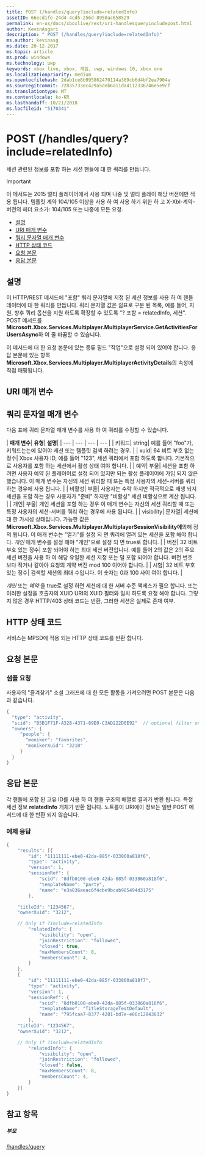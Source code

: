 ```yaml
---
title: POST (/handles/query?include=relatedInfo)
assetID: 66ecd1fe-24d4-4cd5-256d-8950ac658529
permalink: en-us/docs/xboxlive/rest/uri-handlesqueryincludepost.html
author: KevinAsgari
description: " POST (/handles/query?include=relatedInfo)"
ms.author: kevinasg
ms.date: 20-12-2017
ms.topic: article
ms.prod: windows
ms.technology: uwp
keywords: xbox live, xbox, 게임, uwp, windows 10, xbox one
ms.localizationpriority: medium
ms.openlocfilehash: 2dab1ce8b995862470114a389cb6d4bf2ea7904a
ms.sourcegitcommit: 72835733ec429a5deb6a11da4112336746e5e9cf
ms.translationtype: MT
ms.contentlocale: ko-KR
ms.lasthandoff: 10/21/2018
ms.locfileid: "5170341"
---
```

# <a name="post-handlesqueryincluderelatedinfo"></a>POST (/handles/query?include=relatedInfo)
세션 관련된 정보를 포함 하는 세션 핸들에 대 한 쿼리를 만듭니다.

> [!IMPORTANT]
> 이 메서드는 2015 멀티 플레이어에서 사용 되며 나중 및 멀티 플레이 해당 버전에만 적용 됩니다. 템플릿 계약 104/105 이상을 사용 하 여 사용 하기 위한 하 고 X-Xbl-계약-버전의 헤더 요소가: 104/105 또는 나중에 모든 요청.

  * [설명](#ID4ET)
  * [URI 매개 변수](#ID4ECB)
  * [쿼리 문자열 매개 변수](#ID4EPB)
  * [HTTP 상태 코드](#ID4EAF)
  * [요청 본문](#ID4EHF)
  * [응답 본문](#ID4EZF)

<a id="ID4ET"></a>


## <a name="remarks"></a>설명

이 HTTP/REST 메서드에 "포함" 쿼리 문자열에 지정 된 세션 정보를 사용 하 여 핸들 데이터에 대 한 쿼리를 만듭니다. 쿼리 문자열 값은 쉼표로 구분 된 목록, 예를 들어, 지원, 향후 쿼리 옵션을 지원 하도록 확장할 수 있도록 "? 포함 = relatedInfo, 세션". POST 메서드를 **Microsoft.Xbox.Services.Multiplayer.MultiplayerService.GetActivitiesForUsersAsync**하 여 줄 바꿈할 수 있습니다.

이 메서드에 대 한 요청 본문에 있는 종류 필드 "작업"으로 설정 되어 있어야 합니다. 응답 본문에 있는 항목 **Microsoft.Xbox.Services.Multiplayer.MultiplayerActivityDetails**의 속성에 직접 매핑됩니다.

<a id="ID4ECB"></a>


## <a name="uri-parameters"></a>URI 매개 변수

<a id="ID4EPB"></a>


## <a name="query-string-parameters"></a>쿼리 문자열 매개 변수

다음 표에 쿼리 문자열 매개 변수를 사용 하 여 쿼리를 수정할 수 있습니다.

| <b>매개 변수</b>| <b>유형</b>| <b>설명</b>|
| --- | --- | --- | --- |
| 키워드| string| 예를 들어 "foo"가, 키워드는는에 있어야 세션 또는 템플릿 검색 하려는 경우. |
| xuid| 64 비트 부호 없는 정수| Xbox 사용자 ID, 예를 들어 "123", 세션 쿼리에서 포함 하도록 합니다. 기본적으로 사용자를 포함 하는 세션에서 활성 상태 여야 합니다. |
| 예약| 부울| 세션을 포함 하려면 사용자 예약 된 플레이어로 설정 되어 있지만 되는 활성 플레이어에 가입 되지 않은 했습니다. 이 매개 변수는 자신의 세션 쿼리할 때 또는 특정 사용자의 세션-서버를 쿼리 하는 경우에 사용 됩니다. |
| 비활성| 부울| 사용자는 수락 하지만 적극적으로 재생 되지 세션을 포함 하는 경우 사용자가 "준비" 하지만 "비활성" 세션 비활성으로 계산 됩니다. |
| 개인| 부울| 개인 세션을 포함 하는 경우 이 매개 변수는 자신의 세션 쿼리할 때 또는 특정 사용자의 세션-서버를 쿼리 하는 경우에 사용 됩니다. |
| visibility| 문자열| 세션에 대 한 가시성 상태입니다. 가능한 값은 <b>Microsoft.Xbox.Services.Multiplayer.MultiplayerSessionVisibility에</b>의해 정의 됩니다. 이 매개 변수는 "열기"를 설정 되 면 쿼리에 열려 있는 세션을 포함 해야 합니다. <i>개인</i> 매개 변수를 설정 해야 "개인"으로 설정 되 면 true로 합니다. |
| 버전| 32 비트 부호 있는 정수| 포함 되어야 하는 최대 세션 버전입니다. 예를 들어 2의 값은 2의 주요 세션 버전을 사용 하 여 해당 유일한 세션 지정 또는 덜 포함 되어야 합니다. 버전 번호 보다 작거나 같아야 요청의 계약 버전 mod 100 이어야 합니다. |
| 시험| 32 비트 부호 있는 정수| 검색할 세션의 최대 수입니다. 이 숫자는 0과 100 사이 여야 합니다. |


*개인* 또는 *예약* 을 true로 설정 하면 세션에 대 한 서버 수준 액세스가 필요 합니다. 또는 이러한 설정을 호출자의 XUID URI의 XUID 필터와 일치 하도록 요청 해야 합니다. 그렇지 않은 경우 HTTP/403 상태 코드는 반환, 그러한 세션은 실제로 존재 여부.

<a id="ID4EAF"></a>


## <a name="http-status-codes"></a>HTTP 상태 코드
서비스는 MPSD에 적용 되는 HTTP 상태 코드를 반환 합니다.  
<a id="ID4EHF"></a>


## <a name="request-body"></a>요청 본문

<a id="ID4ENF"></a>


### <a name="sample-request"></a>샘플 요청

사용자의 "즐겨찾기" 소셜 그래프에 대 한 모든 활동을 가져오려면 POST 본문은 다음과 같습니다.


```cpp
{
  "type": "activity",
  "scid": "B5B1F71F-A328-4371-89E0-C3AD222D0E92"  // optional filter on scid
  "owners": {
     "people": {
       "moniker": "favorites",
       "monikerXuid": "3210"
     }
  }
}

```


<a id="ID4EZF"></a>


## <a name="response-body"></a>응답 본문

각 핸들에 포함 된 고유 ID를 사용 하 여 핸들 구조의 배열로 결과가 반환 됩니다. 특정 세션 정보 **relatedInfo** 개체가 반환 됩니다. 노트를이 URI에이 정보는 일반 POST 메서드에 대 한 반환 되지 않습니다.

<a id="ID4EDG"></a>


### <a name="sample-response"></a>예제 응답


```cpp
{
    "results": [{
        "id": "11111111-ebe0-42da-885f-033860a818f6",
        "type": "activity",
        "version": 1,
        "sessionRef": {
            "scid": "8dfb0100-ebe0-42da-885f-033860a818f6",
            "templateName": "party",
            "name": "e3a836aeac6f4cbe9bcab985494d3175"
        },

    "titleId": "1234567",
    "ownerXuid": "3212",

    // Only if ?include=relatedInfo
        "relatedInfo": {
            "visibility": "open",
            "joinRestriction": "followed",
            "closed": true,
            "maxMembersCount": 8,
            "membersCount": 4,
        }
    },
    {
        "id": "11111111-ebe0-42da-885f-033860a818f7",
        "type": "activity",
        "version": 1,
        "sessionRef": {
            "scid": "8dfb0100-ebe0-42da-885f-033860a818f6",
            "templateName": "TitleStorageTestDefault",
            "name": "795fcaa7-8377-4281-bd7e-e86c12843632"
        },
    "titleId": "1234567",
    "ownerXuid": "3212",

    // Only if ?include=relatedInfo
        "relatedInfo": {
            "visibility": "open",
            "joinRestriction": "followed",
            "closed": false,
            "maxMembersCount": 8,
            "membersCount": 4,
        }
    }]
}

```


<a id="ID4ENG"></a>


## <a name="see-also"></a>참고 항목

<a id="ID4EPG"></a>


##### <a name="parent"></a>부모

[/handles/query](uri-handlesquery.md)
